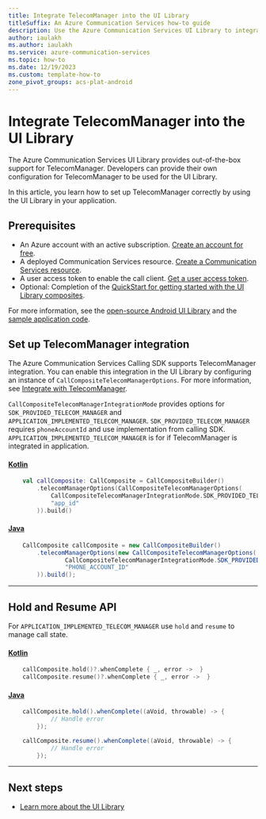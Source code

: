 ```yaml
---
title: Integrate TelecomManager into the UI Library
titleSuffix: An Azure Communication Services how-to guide
description: Use the Azure Communication Services UI Library to integrate TelecomManager.
author: iaulakh
ms.author: iaulakh
ms.service: azure-communication-services
ms.topic: how-to 
ms.date: 12/19/2023
ms.custom: template-how-to
zone_pivot_groups: acs-plat-android
---
```


# Integrate TelecomManager into the UI Library

The Azure Communication Services UI Library provides out-of-the-box support for TelecomManager. Developers can provide their own configuration for TelecomManager to be used for the UI Library.

In this article, you learn how to set up TelecomManager correctly by using the UI Library in your application.

## Prerequisites

- An Azure account with an active subscription. [Create an account for free](https://azure.microsoft.com/pricing/purchase-options/azure-account?cid=msft_learn).
- A deployed Communication Services resource. [Create a Communication Services resource](../../quickstarts/create-communication-resource.md).
- A user access token to enable the call client. [Get a user access token](../../quickstarts/identity/access-tokens.md).
- Optional: Completion of the [QuickStart for getting started with the UI Library composites](../../quickstarts/ui-library/get-started-composites.md).

For more information, see the [open-source Android UI Library](https://github.com/Azure/communication-ui-library-android) and the [sample application code](https://github.com/Azure-Samples/communication-services-android-quickstarts/tree/main/ui-calling).

## Set up TelecomManager integration

The Azure Communication Services Calling SDK supports TelecomManager integration. You can enable this integration in the UI Library by configuring an instance of `CallCompositeTelecomManagerOptions`. For more information, see [Integrate with TelecomManager](../calling-sdk/telecommanager-integration.md).

`CallCompositeTelecomManagerIntegrationMode` provides options for `SDK_PROVIDED_TELECOM_MANAGER` and `APPLICATION_IMPLEMENTED_TELECOM_MANAGER`. `SDK_PROVIDED_TELECOM_MANAGER` requires `phoneAccountId` and use implementation from calling SDK. `APPLICATION_IMPLEMENTED_TELECOM_MANAGER` is for if TelecomManager is integrated in application.

#### [Kotlin](#tab/kotlin)

```kotlin
    val callComposite: CallComposite = CallCompositeBuilder()
        .telecomManagerOptions(CallCompositeTelecomManagerOptions(
            CallCompositeTelecomManagerIntegrationMode.SDK_PROVIDED_TELECOM_MANAGER,
            "app_id"
        )).build()
```

#### [Java](#tab/java)
```java
    CallComposite callComposite = new CallCompositeBuilder()
        .telecomManagerOptions(new CallCompositeTelecomManagerOptions(
                CallCompositeTelecomManagerIntegrationMode.SDK_PROVIDED_TELECOM_MANAGER,
                "PHONE_ACCOUNT_ID"
        )).build();
```

-----

## Hold and Resume API

For `APPLICATION_IMPLEMENTED_TELECOM_MANAGER` use `hold` and `resume` to manage call state.

#### [Kotlin](#tab/kotlin)

```kotlin
    callComposite.hold()?.whenComplete { _, error ->  }
    callComposite.resume()?.whenComplete { _, error ->  }
```

#### [Java](#tab/java)
```java
    callComposite.hold().whenComplete((aVoid, throwable) -> {
            // Handle error
        });

    callComposite.resume().whenComplete((aVoid, throwable) -> {
            // Handle error
        });
```

-----

## Next steps

- [Learn more about the UI Library](../../concepts/ui-library/ui-library-overview.md)